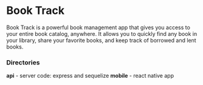 # Book Track

Book Track is a powerful book management app that gives you access to your entire book catalog, anywhere.
It allows you to quickly find any book in your library, share your favorite books, and keep track of borrowed and lent books.

### Directories

**api** - server code: express and sequelize
**mobile** - react native app
